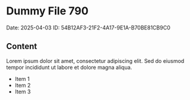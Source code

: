 # Dummy File 790

Date: 2025-04-03
ID: 54B12AF3-21F2-4A17-9E1A-B70BE81CB9C0

## Content

Lorem ipsum dolor sit amet, consectetur adipiscing elit.
Sed do eiusmod tempor incididunt ut labore et dolore magna aliqua.

* Item 1
* Item 2
* Item 3

